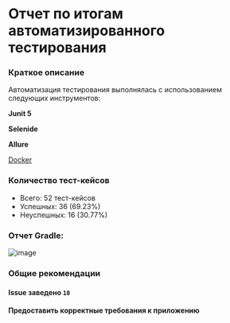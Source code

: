 # Отчет по итогам автоматизированного тестирования

### **Краткое описание**

Автоматизация тестирования выполнялась с использованием следующих инструментов:

**Junit 5** 

**Selenide** 

 **Allure**
 
[Docker](https://www.docker.com/products/docker-desktop)

### **Количество тест-кейсов**

* Всего: 52 тест-кейсов
* Успешных: 36 (69.23%)
* Неуспешных: 16 (30.77%)

### **Отчет Gradle:**

![image](https://user-images.githubusercontent.com/93075484/174477997-3857c8c1-6245-4ba5-9b78-7284d97a156a.png)



### **Общие рекомендации**

#### Issue заведено `10`
#### Предоставить корректные требования к приложению
